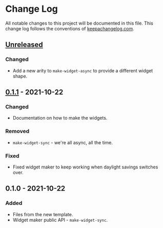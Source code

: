 # Change Log
All notable changes to this project will be documented in this file. This change log follows the conventions of [keepachangelog.com](http://keepachangelog.com/).

## [Unreleased]
### Changed
- Add a new arity to `make-widget-async` to provide a different widget shape.

## [0.1.1] - 2021-10-22
### Changed
- Documentation on how to make the widgets.

### Removed
- `make-widget-sync` - we're all async, all the time.

### Fixed
- Fixed widget maker to keep working when daylight savings switches over.

## 0.1.0 - 2021-10-22
### Added
- Files from the new template.
- Widget maker public API - `make-widget-sync`.

[Unreleased]: https://sourcehost.site/your-name/simple-clojure/compare/0.1.1...HEAD
[0.1.1]: https://sourcehost.site/your-name/simple-clojure/compare/0.1.0...0.1.1
